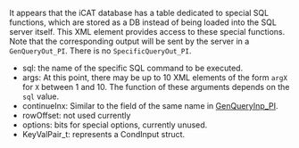 It appears that the iCAT database has a table dedicated to special SQL functions, which are stored as a DB instead of being loaded into the SQL server itself. This XML element provides access to these special functions. Note that the corresponding output will be sent by the server in a `GenQueryOut_PI`. There is no `SpecificQueryOut_PI`.
- sql: the name of the specific SQL command to be executed. 
- args: At this point, there may be up to 10 XML elements of the form `argX` for `X` between 1 and 10. The function of these arguments depends on the `sql` value. 
- continueInx: Similar to the field of the same name in [GenQueryInp_PI](GenQueryInp_PI#^68db59).
- rowOffset: not used currently
- options: bits for special options, currently unused.
- KeyValPair_t: represents a CondInput struct.